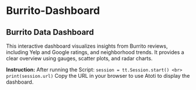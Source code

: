 # Burrito-Dashboard


## Burrito Data Dashboard

This interactive dashboard visualizes insights from Burrito reviews, including Yelp and Google ratings, and neighborhood trends. 
It provides a clear overview using gauges, scatter plots, and radar charts.

**Instruction:** After running the Script: 
    ```
    session = tt.Session.start() <br>
    print(session.url)
    ```
Copy the URL in your browser to use Atoti to display the dashboard.

